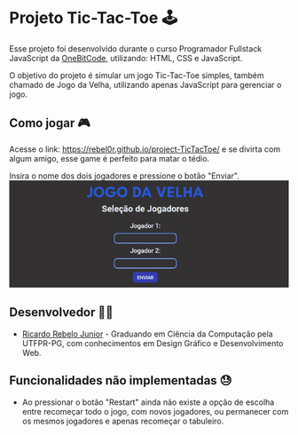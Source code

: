 
# **Projeto Tic-Tac-Toe 🕹**

Esse projeto foi desenvolvido durante o curso Programador Fullstack JavaScript da [OneBitCode]('https://cursos.onebitcode.com/area/vitrine'), utilizando: HTML, CSS e JavaScript. 

O objetivo do projeto é simular um jogo Tic-Tac-Toe simples, também chamado de Jogo da Velha, utilizando apenas JavaScript para gerenciar o jogo.

## Como jogar 🎮

Acesse o link: https://rebel0r.github.io/project-TicTacToe/ e se divirta com algum amigo, esse game é perfeito para matar o tédio.

Insira o nome dos dois jogadores e pressione o botão "Enviar".
<img src="images/InicialScreen-readme.jpg" alt="Imagem da Tela Inicial">


## Desenvolvedor 👨‍🎤

- [Ricardo Rebelo Junior](https://www.github.com/Rebel0R) - Graduando em Ciência da Computação pela UTFPR-PG, com conhecimentos em Design Gráfico e Desenvolvimento Web.


## Funcionalidades não implementadas 😓

- Ao pressionar o botão "Restart" ainda não existe a opção de escolha entre recomeçar todo o jogo, com novos jogadores, ou permanecer com os mesmos jogadores e apenas recomeçar o tabuleiro.

